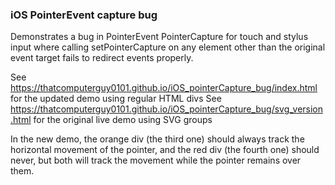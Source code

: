 ### iOS PointerEvent capture bug

Demonstrates a bug in PointerEvent PointerCapture for touch and stylus input where calling setPointerCapture on any element other than the original event target fails to redirect events properly.

See https://thatcomputerguy0101.github.io/iOS_pointerCapture_bug/index.html for the updated demo using regular HTML divs
See https://thatcomputerguy0101.github.io/iOS_pointerCapture_bug/svg_version.html for the original live demo using SVG groups

In the new demo, the orange div (the third one) should always track the horizontal movement of the pointer, and the red div (the fourth one) should never, but both will track the movement while the pointer remains over them.
